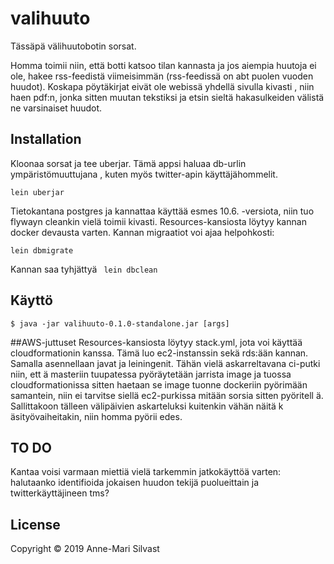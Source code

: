 # valihuuto
Tässäpä välihuutobotin sorsat. 

Homma toimii niin, että botti katsoo tilan kannasta ja jos aiempia huutoja ei
 ole, hakee rss-feedistä viimeisimmän (rss-feedissä on abt puolen vuoden
  huudot). Koskapa pöytäkirjat eivät ole webissä yhdellä sivulla kivasti
  , niin haen pdf:n, jonka sitten muutan tekstiksi ja etsin sieltä hakasulkeiden välistä ne varsinaiset huudot. 

## Installation
Kloonaa sorsat ja tee uberjar. Tämä appsi haluaa db-urlin ympäristömuuttujana
, kuten myös twitter-apin käyttäjähommelit.
 ``` 
lein uberjar
```
Tietokantana postgres ja kannattaa käyttää esmes 10.6. -versiota, niin tuo
 flywayn cleankin vielä toimii kivasti. Resources-kansiosta löytyy kannan docker
  devausta varten. Kannan migraatiot voi
  ajaa helpohkosti:

``` 
lein dbmigrate
```
Kannan saa tyhjättyä 
     ``` 
    lein dbclean
    ```
    
## Käyttö


    $ java -jar valihuuto-0.1.0-standalone.jar [args]

##AWS-juttuset 
Resources-kansiosta löytyy stack.yml, jota voi käyttää cloudformationin
 kanssa. Tämä luo ec2-instanssin sekä rds:ään kannan. Samalla asennellaan
  javat ja leiningenit. Tähän vielä askarreltavana ci-putki niin, ett
  ä masteriin tuupatessa pyöräytetään jarrista image ja tuossa
   cloudformationissa
   sitten haetaan se image tuonne dockeriin pyörimään samantein, niin ei
    tarvitse siellä ec2-purkissa mitään sorsia sitten pyöritell
    ä. Sallittakoon tälleen välipäivien askarteluksi kuitenkin vähän näitä k
    äsityövaiheitakin, niin homma pyörii edes.

## TO DO

Kantaa voisi varmaan miettiä vielä tarkemmin jatkokäyttöä varten: halutaanko
 identifioida jokaisen huudon tekijä puolueittain ja twitterkäyttäjineen tms?


## License

Copyright © 2019 Anne-Mari Silvast
